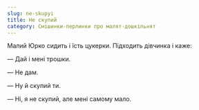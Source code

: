 ```yaml
---
slug: ne-skupyi
title: Не скупий
category: Смішинки-перлинки про малят-дошкільнят
---
```

Малий Юрко сидить і їсть цукерки. Підходить дівчинка і каже:

— Дай і мені трошки.

— Не дам.

— Ну й скупий ти.

— Ні, я не скупий, але мені самому мало.
